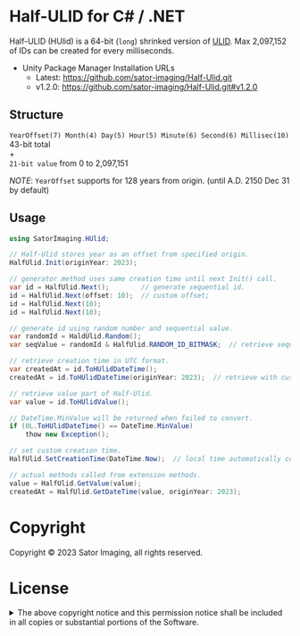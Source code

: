 <!-- omit in toc -->
# Half-ULID for C# / .NET

Half-ULID (HUlid) is a 64-bit (`long`) shrinked version of [ULID](https://github.com/ulid/spec).
Max 2,097,152 of IDs can be created for every milliseconds.

- Unity Package Manager Installation URLs
    - Latest: https://github.com/sator-imaging/Half-Ulid.git
    - v1.2.0: https://github.com/sator-imaging/Half-Ulid.git#v1.2.0



## Structure

`YearOffset(7) Month(4) Day(5) Hour(5) Minute(6) Second(6) Millisec(10)` 43-bit total  
 +  
`21-bit value` from 0 to 2,097,151

*NOTE*: `YearOffset` supports for 128 years from origin. (until A.D. 2150 Dec 31 by default)



## Usage

```csharp
using SatorImaging.HUlid;

// Half-Ulid stores year as an offset from specified origin.
HalfUlid.Init(originYear: 2023);

// generator method uses same creation time until next Init() call.
var id = HalfUlid.Next();        // generate sequential id.
id = HalfUlid.Next(offset: 10);  // custom offset;
id = HalfUlid.Next(10);
id = HalfUlid.Next(10);

// generate id using random number and sequential value.
var randomId = HaldUlid.Random();
var seqValue = randomId & HalfUlid.RANDOM_ID_BITMASK;  // retrieve sequential part

// retrieve creation time in UTC format.
var createdAt = id.ToHUlidDateTime();
createdAt = id.ToHUlidDateTime(originYear: 2023);  // retrieve with custom year origin.

// retrieve value part of Half-Ulid.
var value = id.ToHUlidValue();

// DateTime.MinValue will be returned when failed to convert.
if (0L.ToHUlidDateTime() == DateTime.MinValue)
    thow new Exception();

// set custom creation time.
HalfUlid.SetCreationTime(DateTime.Now);  // local time automatically converted to UTC time.

// actual methods called from extension methods.
value = HalfUlid.GetValue(value);
createdAt = HalfUlid.GetDateTime(value, originYear: 2023);
```





# Copyright

Copyright &copy; 2023 Sator Imaging, all rights reserved.



# License


<p>
<details>
<summary>The above copyright notice and this permission notice shall be included in all
copies or substantial portions of the Software.</summary>

```text
MIT License

Copyright (c) 2023 Sator Imaging

Permission is hereby granted, free of charge, to any person obtaining a copy
of this software and associated documentation files (the "Software"), to deal
in the Software without restriction, including without limitation the rights
to use, copy, modify, merge, publish, distribute, sublicense, and/or sell
copies of the Software, and to permit persons to whom the Software is
furnished to do so, subject to the following conditions:

The above copyright notice and this permission notice shall be included in all
copies or substantial portions of the Software.

THE SOFTWARE IS PROVIDED "AS IS", WITHOUT WARRANTY OF ANY KIND, EXPRESS OR
IMPLIED, INCLUDING BUT NOT LIMITED TO THE WARRANTIES OF MERCHANTABILITY,
FITNESS FOR A PARTICULAR PURPOSE AND NONINFRINGEMENT. IN NO EVENT SHALL THE
AUTHORS OR COPYRIGHT HOLDERS BE LIABLE FOR ANY CLAIM, DAMAGES OR OTHER
LIABILITY, WHETHER IN AN ACTION OF CONTRACT, TORT OR OTHERWISE, ARISING FROM,
OUT OF OR IN CONNECTION WITH THE SOFTWARE OR THE USE OR OTHER DEALINGS IN THE
SOFTWARE.
```

</details>
</p>
